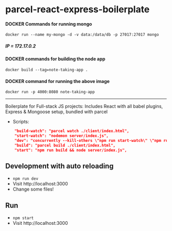 
# parcel-react-express-boilerplate

#### DOCKER Commands for running mongo

`docker run --name my-mongo -d -v data:/data/db -p 27017:27017 mongo`

##### IP = 172.17.0.2


#### DOCKER commands for building the node app

`docker build --tag=note-taking-app .`


#### DOCKER command for running the above image 

`docker run -p 4000:8080 note-taking-app`

---


Boilerplate for Full-stack JS projects: Includes React with all babel plugins, Express &amp; Mongoose setup, bundled with parcel 

* Scripts:

```json
    "build-watch": "parcel watch ./client/index.html",
    "start-watch": "nodemon server/index.js",
    "dev": "concurrently --kill-others \"npm run start-watch\" \"npm run build-watch\"",
    "build": "parcel build ./client/index.html",
    "start": "npm run build && node server/index.js",
```

## Development with auto reloading

* `npm run dev`
* Visit http://localhost:3000
* Change some files!

## Run

* `npm start`
* Visit http://localhost:3000
